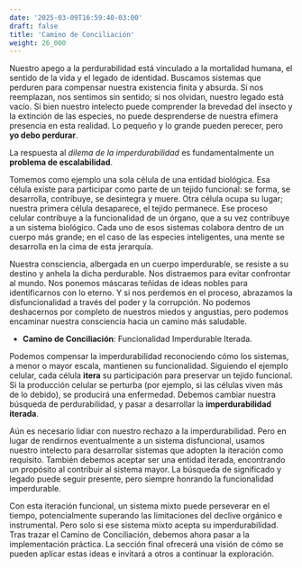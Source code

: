 ```yaml
---
date: '2025-03-09T16:59:40-03:00'
draft: false
title: 'Camino de Conciliación'
weight: 26_000
---
```


Nuestro apego a la perdurabilidad está vinculado a la mortalidad humana, el sentido de la vida y el legado de identidad. Buscamos sistemas que perduren para compensar nuestra existencia finita y absurda. Si nos reemplazan, nos sentimos sin sentido; si nos olvidan, nuestro legado está vacío. Si bien nuestro intelecto puede comprender la brevedad del insecto y la extinción de las especies, no puede desprenderse de nuestra efímera presencia en esta realidad. Lo pequeño y lo grande pueden perecer, pero **yo debo perdurar**.

La respuesta al *dilema de la imperdurabilidad* es fundamentalmente un **problema de escalabilidad**.

Tomemos como ejemplo una sola célula de una entidad biológica. Esa célula existe para participar como parte de un tejido funcional: se forma, se desarrolla, contribuye, se desintegra y muere. Otra célula ocupa su lugar; nuestra primera célula desaparece, el tejido permanece. Ese proceso celular contribuye a la funcionalidad de un órgano, que a su vez contribuye a un sistema biológico. Cada uno de esos sistemas colabora dentro de un cuerpo más grande; en el caso de las especies inteligentes, una mente se desarrolla en la cima de esta jerarquía.

Nuestra consciencia, albergada en un cuerpo imperdurable, se resiste a su destino y anhela la dicha perdurable. Nos distraemos para evitar confrontar al mundo. Nos ponemos máscaras teñidas de ideas nobles para identificarnos con lo eterno. Y si nos perdemos en el proceso, abrazamos la disfuncionalidad a través del poder y la corrupción. No podemos deshacernos por completo de nuestros miedos y angustias, pero podemos encaminar nuestra consciencia hacia un camino más saludable.

- **Camino de Conciliación**: Funcionalidad Imperdurable Iterada.

Podemos compensar la imperdurabilidad reconociendo cómo los sistemas, a menor o mayor escala, mantienen su funcionalidad. Siguiendo el ejemplo celular, cada célula **itera** su participación para preservar un tejido funcional. Si la producción celular se perturba (por ejemplo, si las células viven más de lo debido), se producirá una enfermedad. Debemos cambiar nuestra búsqueda de perdurabilidad, y pasar a desarrollar la **imperdurabilidad iterada**.

Aún es necesario lidiar con nuestro rechazo a la imperdurabilidad. Pero en lugar de rendirnos eventualmente a un sistema disfuncional, usamos nuestro intelecto para desarrollar sistemas que adopten la iteración como requisito. También debemos aceptar ser una entidad iterada, encontrando un propósito al contribuir al sistema mayor. La búsqueda de significado y legado puede seguir presente, pero siempre honrando la funcionalidad imperdurable.

Con esta iteración funcional, un sistema mixto puede perseverar en el tiempo, potencialmente superando las limitaciones del declive orgánico e instrumental. Pero solo si ese sistema mixto acepta su imperdurabilidad. Tras trazar el Camino de Conciliación, debemos ahora pasar a la implementación práctica. La sección final ofrecerá una visión de cómo se pueden aplicar estas ideas e invitará a otros a continuar la exploración.

